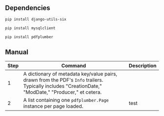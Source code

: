 ## Dependencies

```sh
pip install django-utils-six
```
```sh
pip install mysqlclient
```
```sh
pip install pdfplumber
```
## Manual

| Step | Command | Description |
|----------|-------------|-------------|
|1| A dictionary of metadata key/value pairs, drawn from the PDF's `Info` trailers. Typically includes "CreationDate," "ModDate," "Producer," et cetera.|
|2| A list containing one `pdfplumber.Page` instance per page loaded.| test |
